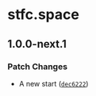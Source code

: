 # stfc.space

## 1.0.0-next.1

### Patch Changes

- A new start ([`dec6222`](https://github.com/stfc-space/frontend/commit/dec62229080cd54f86f832967a411243d6b8da0b))
